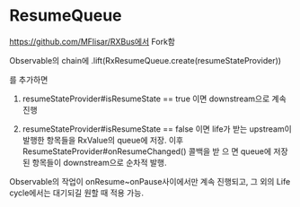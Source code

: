 # ResumeQueue

https://github.com/MFlisar/RXBus에서 Fork함

Observable의 chain에 
    .lift(RxResumeQueue.<Long>create(resumeStateProvider))
    
를 추가하면

1) resumeStateProvider#isResumeState == true 이면 downstream으로 계속 진행

2) resumeStateProvider#isResumeState == false 이면 
  life가 받는 upstream이 발행한 항목들을 RxValue의 queue에 저장.
  이후 ResumeStateProvider#onResumeChanged() 콜백을 받 으 면 queue에 저장된 항목들이 downstream으로 순차적 발행.
  
Observable의 작업이 onResume~onPause사이에서만 계속 진행되고, 그 외의 Life cycle에서는 대기되길 원할 때 적용 가능.
